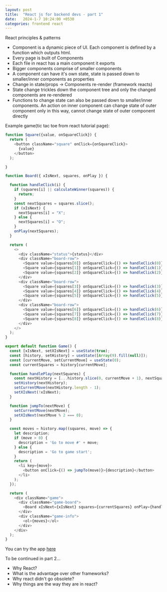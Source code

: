```yaml
---
layout: post
title:  "React js for backend devs - part 1"
date:   2024-1-7 10:24:00 +0530
categories: frontend react
---
```


React principles & patterns
- Component is a dynamic piece of UI.  Each component is defined by a function which outputs html. 
- Every page is built of Components
- Each file in react has a main component it exports
- Bigger components comprise of smaller components
- A component can have it's own state, state is passed down to smaller/inner components as properties
- Change in state/props -> Components re-render (framework reacts)
- State change trickles down the component tree and only the changed components are re-rendered
- Functions to change state can also be passed down to smaller/inner components. An action on inner component can change state of outer component only in this way, cannot change state of outer component directly

Example game(tic tac toe from react tutorial page):

```js
function Square({value, onSquareClick}) {
  return (
    <button className="square" onClick={onSquareClick}>
      {value}
    </button>
  );

}

function Board({ xIsNext, squares, onPlay }) {

  function handleClick(i) {
    if (squares[i] || calculateWinner(squares)) {
      return;
    }
    const nextSquares = squares.slice();
    if (xIsNext) {
      nextSquares[i] = "X";
    } else {
      nextSquares[i] = "O";
    }
    onPlay(nextSquares);
  }

  return (
    <>
      <div className="status">{status}</div>
      <div className="board-row">
        <Square value={squares[0]} onSquareClick={() => handleClick(0)} />
        <Square value={squares[1]} onSquareClick={() => handleClick(1)} />
        <Square value={squares[2]} onSquareClick={() => handleClick(2)} />
      </div>
      <div className="board-row">
        <Square value={squares[3]} onSquareClick={() => handleClick(3)} />
        <Square value={squares[4]} onSquareClick={() => handleClick(4)} />
        <Square value={squares[5]} onSquareClick={() => handleClick(5)} />
      </div>
      <div className="board-row">
        <Square value={squares[6]} onSquareClick={() => handleClick(6)} />
        <Square value={squares[7]} onSquareClick={() => handleClick(7)} />
        <Square value={squares[8]} onSquareClick={() => handleClick(8)} />
      </div>
    </>
  );
}

export default function Game() {
  const [xIsNext, setXIsNext] = useState(true);
  const [history, setHistory] = useState([Array(9).fill(null)]);
  const [currentMove, setCurrentMove] = useState(0);
  const currentSquares = history[currentMove];

  function handlePlay(nextSquares) {
    const nextHistory = [...history.slice(0, currentMove + 1), nextSquares];
    setHistory(nextHistory);
    setCurrentMove(nextHistory.length - 1);
    setXIsNext(!xIsNext);
  }

  function jumpTo(nextMove) {
    setCurrentMove(nextMove);
    setXIsNext(nextMove % 2 === 0);
  }

  const moves = history.map((squares, move) => {
    let description;
    if (move > 0) {
      description = 'Go to move #' + move;
    } else {
      description = 'Go to game start';
    }
    return (
      <li key={move}>
        <button onClick={() => jumpTo(move)}>{description}</button>
      </li>
    );
  });

  return (
    <div className="game">
      <div className="game-board">
        <Board xIsNext={xIsNext} squares={currentSquares} onPlay={handlePlay} />
      </div>
      <div className="game-info">
        <ol>{moves}</ol>
      </div>
    </div>
  );
}

```

You can try the app [here](https://tictactoe-17ec4.web.app/)


To be continued in part 2...
- Why React?
- What is the advantage over other frameworks?
- Why react didn't go obsolete?
- Why things are the way they are in react?
